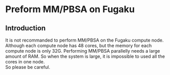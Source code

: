 # Preform MM/PBSA on Fugaku

## Introduction

It is not recommanded to perform MM/PBSA on the Fugaku compute node.
Although each compute node has 48 cores, but the memory for each compute node is only 32G.
Performing MM/PBSA parallelly needs a large amount of RAM. So when the system is large, it is impossible to used all the cores in one node.  
So please be careful.
